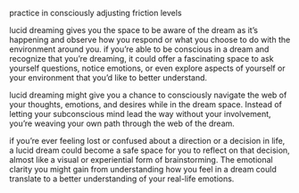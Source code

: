 practice in consciously adjusting friction levels

 lucid dreaming gives you the space to be aware of the dream as it’s happening and observe how you respond or what you choose to do with the environment around you.
if you’re able to be conscious in a dream and recognize that you’re dreaming, it could offer a fascinating space to ask yourself questions, notice emotions, or even explore aspects of yourself or your environment that you’d like to better understand.

lucid dreaming might give you a chance to consciously navigate the web of your thoughts, emotions, and desires while in the dream space. Instead of letting your subconscious mind lead the way without your involvement, you’re weaving your own path through the web of the dream.

if you’re ever feeling lost or confused about a direction or a decision in life, a lucid dream could become a safe space for you to reflect on that decision, almost like a visual or experiential form of brainstorming. The emotional clarity you might gain from understanding how you feel in a dream could translate to a better understanding of your real-life emotions.